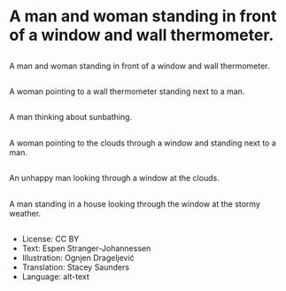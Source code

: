 # A man and woman standing in front of a window and wall thermometer.

##
A man and woman standing in front of a window and wall thermometer.

##
A woman pointing to a wall thermometer standing next to a man.

##
A man thinking about sunbathing.

##
A woman pointing to the clouds through a window and standing next to a man.

##
An unhappy man looking through a window at the clouds.

##
A man standing in a house looking through the window at the stormy weather.

##
* License: CC BY
* Text: Espen Stranger-Johannessen
* Illustration: Ognjen Drageljević
* Translation: Stacey Saunders
* Language: alt-text
